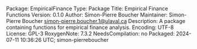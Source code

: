 Package: EmpiricalFinance
Type: Package
Title: Empirical Finance Functions
Version: 0.1.0
Author: Simon-Pierre Boucher
Maintainer: Simon-Pierre Boucher <simon-pierre.boucher.1@ulaval.ca>
Description: A package containing functions for empirical finance analysis.
Encoding: UTF-8
License: GPL-3
RoxygenNote: 7.3.2
NeedsCompilation: no
Packaged: 2024-07-11 10:36:26 UTC; simon-pierreboucher
